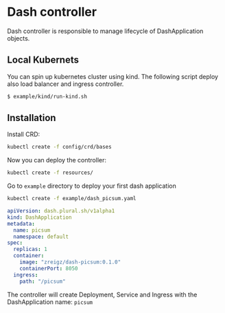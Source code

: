 # Dash controller

Dash controller is responsible to manage lifecycle of DashApplication objects.

## Local Kubernets

You can spin up kubernetes cluster using kind.
The following script deploy also load balancer and ingress controller.

```bash
$ example/kind/run-kind.sh
```

## Installation

Install CRD: 
```bash
kubectl create -f config/crd/bases
```

Now you can deploy the controller:

```bash
kubectl create -f resources/
```

Go to `example` directory to deploy your first dash application
```bash
kubectl create -f example/dash_picsum.yaml
```


```yaml
apiVersion: dash.plural.sh/v1alpha1
kind: DashApplication
metadata:
  name: picsum
  namespace: default
spec:
  replicas: 1
  container:
    image: "zreigz/dash-picsum:0.1.0"
    containerPort: 8050
  ingress:
    path: "/picsum"
```

The controller will create Deployment, Service and Ingress with the DashApplication name: `picsum`
